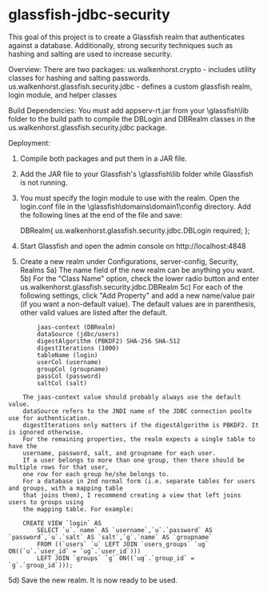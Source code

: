 glassfish-jdbc-security
=======================
This goal of this project is to create a Glassfish realm that authenticates against a database.
Additionally, strong security techniques such as hashing and salting are used to increase security.

Overview:
There are two packages:
	us.walkenhorst.crypto - includes utility classes for hashing and salting passwords.
	us.walkenhorst.glassfish.security.jdbc - defines a custom glassfish realm,
                                             login module, and  helper classes

Build Dependencies:
You must add appserv-rt.jar from your \glassfish\lib folder to the build path to compile the
DBLogin and DBRealm classes in the us.walkenhorst.glassfish.security.jdbc package.

Deployment:
1) Compile both packages and put them in a JAR file.
2) Add the JAR file to your Glassfish's \glassfish\lib folder while Glassfish is not running.
3) You must specify the login module to use with the realm.
   Open the login.conf file in the \glassfish\domains\domain1\config directory.
   Add the following lines at the end of the file and save:

	DBRealm{
		us.walkenhorst.glassfish.security.jdbc.DBLogin required;
	};
 
4) Start Glassfish and open the admin console on http://localhost:4848
5) Create a new realm under Configurations, server-config, Security, Realms
5a) The name field of the new realm can be anything you want.
5b) For the "Class Name" option, check the lower radio button and enter us.walkenhorst.glassfish.security.jdbc.DBRealm
5c) For each of the following settings, click "Add Property" and add a new name/value pair (if you want a non-default value).
    The default values are in parenthesis, other valid values are listed after the default.
```
		jaas-context (DBRealm)
		dataSource (jdbc/users)
		digestAlgorithm (PBKDF2) SHA-256 SHA-512
		digestIterations (1000)
		tableName (login)
		userCol (username)
		groupCol (groupname)
		passCol (password)
		saltCol (salt)

	The jaas-context value should probably always use the default value.
	dataSource refers to the JNDI name of the JDBC connection poolto use for authentication.
	digestIterations only matters if the digestAlgorithm is PBKDF2. It is ignored otherwise.
	For the remaining properties, the realm expects a single table to have the
	username, password, salt, and groupname	for each user.
	If a user belongs to more than one group, then there should be multiple rows for that user,
	one row for each group he/she belongs to.
	For a database in 2nd normal form (i.e. separate tables for users and groups, with a mapping table
	that joins them), I recommend creating a view that left joins users to groups using
	the mapping table. For example:

	CREATE VIEW `login` AS
		SELECT `u`.`name` AS `username`,`u`.`password` AS `password`,`u`.`salt` AS `salt`,`g`.`name` AS `groupname`
		FROM ((`users` `u` LEFT JOIN `users_groups` `ug` ON((`u`.`user_id` = `ug`.`user_id`)))
		LEFT JOIN `groups` `g` ON((`ug`.`group_id` = `g`.`group_id`)));
```
5d) Save the new realm. It is now ready to be used. 
